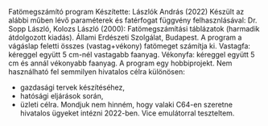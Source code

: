 Fatömegszámító program
Készítette: Lászlók András (2022)
Készült az alábbi műben lévő paraméterek
és fatérfogat függvény felhasznlásával:
Dr. Sopp László, Kolozs László (2000):
Fatömegszámítási táblázatok (harmadik átdolgozott kiadás).
Állami Erdészeti Szolgálat, Budapest.
A program a vágáslap feletti összes
(vastag+vékony) fatömeget számítja ki.
Vastagfa: kéreggel együtt 5 cm-nél vastagabb faanyag.
Vékonyfa: kéreggel együtt 5 cm és annál vékonyabb faanyag.
A program egy hobbiprojekt. Nem használható fel semmilyen hivatalos célra különösen:
- gazdasági tervek készítéséhez,
- hatósági eljárások során,
- üzleti célra.
Mondjuk nem hinném, hogy valaki C64-en szeretne hivatalos ügyeket intézni 2022-ben.
Vice emulátorral teszteltem.
